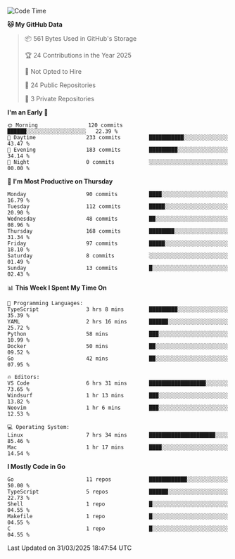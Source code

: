 <!--START_SECTION:waka-->
![Code Time](http://img.shields.io/badge/Code%20Time-1%2C163%20hrs%202%20mins-blue)

**🐱 My GitHub Data** 

> 📦 561 Bytes Used in GitHub's Storage 
 > 
> 🏆 24 Contributions in the Year 2025
 > 
> 🚫 Not Opted to Hire
 > 
> 📜 24 Public Repositories 
 > 
> 🔑 3 Private Repositories 
 > 
**I'm an Early 🐤** 

```text
🌞 Morning                120 commits         ██████░░░░░░░░░░░░░░░░░░░   22.39 % 
🌆 Daytime                233 commits         ███████████░░░░░░░░░░░░░░   43.47 % 
🌃 Evening                183 commits         █████████░░░░░░░░░░░░░░░░   34.14 % 
🌙 Night                  0 commits           ░░░░░░░░░░░░░░░░░░░░░░░░░   00.00 % 
```
📅 **I'm Most Productive on Thursday** 

```text
Monday                   90 commits          ████░░░░░░░░░░░░░░░░░░░░░   16.79 % 
Tuesday                  112 commits         █████░░░░░░░░░░░░░░░░░░░░   20.90 % 
Wednesday                48 commits          ██░░░░░░░░░░░░░░░░░░░░░░░   08.96 % 
Thursday                 168 commits         ████████░░░░░░░░░░░░░░░░░   31.34 % 
Friday                   97 commits          █████░░░░░░░░░░░░░░░░░░░░   18.10 % 
Saturday                 8 commits           ░░░░░░░░░░░░░░░░░░░░░░░░░   01.49 % 
Sunday                   13 commits          █░░░░░░░░░░░░░░░░░░░░░░░░   02.43 % 
```


📊 **This Week I Spent My Time On** 

```text
💬 Programming Languages: 
TypeScript               3 hrs 8 mins        █████████░░░░░░░░░░░░░░░░   35.39 % 
YAML                     2 hrs 16 mins       ██████░░░░░░░░░░░░░░░░░░░   25.72 % 
Python                   58 mins             ███░░░░░░░░░░░░░░░░░░░░░░   10.99 % 
Docker                   50 mins             ██░░░░░░░░░░░░░░░░░░░░░░░   09.52 % 
Go                       42 mins             ██░░░░░░░░░░░░░░░░░░░░░░░   07.95 % 

🔥 Editors: 
VS Code                  6 hrs 31 mins       ██████████████████░░░░░░░   73.65 % 
Windsurf                 1 hr 13 mins        ███░░░░░░░░░░░░░░░░░░░░░░   13.82 % 
Neovim                   1 hr 6 mins         ███░░░░░░░░░░░░░░░░░░░░░░   12.53 % 

💻 Operating System: 
Linux                    7 hrs 34 mins       █████████████████████░░░░   85.46 % 
Mac                      1 hr 17 mins        ████░░░░░░░░░░░░░░░░░░░░░   14.54 % 
```

**I Mostly Code in Go** 

```text
Go                       11 repos            ████████████░░░░░░░░░░░░░   50.00 % 
TypeScript               5 repos             ██████░░░░░░░░░░░░░░░░░░░   22.73 % 
Shell                    1 repo              █░░░░░░░░░░░░░░░░░░░░░░░░   04.55 % 
Makefile                 1 repo              █░░░░░░░░░░░░░░░░░░░░░░░░   04.55 % 
C                        1 repo              █░░░░░░░░░░░░░░░░░░░░░░░░   04.55 % 
```




 Last Updated on 31/03/2025 18:47:54 UTC
<!--END_SECTION:waka-->
